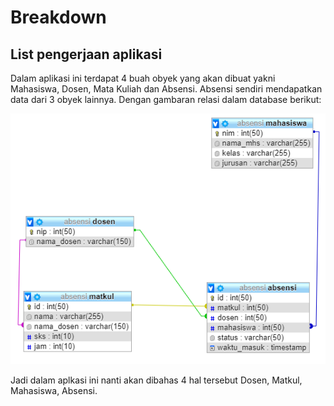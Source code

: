 # Breakdown

## List pengerjaan aplikasi

Dalam aplikasi ini terdapat 4 buah obyek yang akan dibuat yakni Mahasiswa, Dosen, Mata Kuliah dan Absensi. Absensi sendiri mendapatkan data dari 3 obyek lainnya. Dengan gambaran relasi dalam database berikut:

![Relasi dalam Database](../.gitbook/assets/image%20%281%29.png)

Jadi dalam aplkasi ini nanti akan dibahas 4 hal tersebut Dosen, Matkul, Mahasiswa, Absensi.

